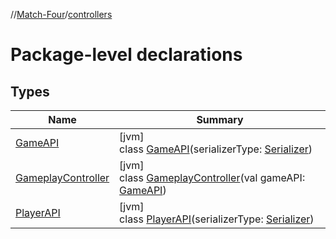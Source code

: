 //[Match-Four](../../index.md)/[controllers](index.md)

# Package-level declarations

## Types

| Name | Summary |
|---|---|
| [GameAPI](-game-a-p-i/index.md) | [jvm]<br>class [GameAPI](-game-a-p-i/index.md)(serializerType: [Serializer](../persistence/-serializer/index.md)) |
| [GameplayController](-gameplay-controller/index.md) | [jvm]<br>class [GameplayController](-gameplay-controller/index.md)(val gameAPI: [GameAPI](-game-a-p-i/index.md)) |
| [PlayerAPI](-player-a-p-i/index.md) | [jvm]<br>class [PlayerAPI](-player-a-p-i/index.md)(serializerType: [Serializer](../persistence/-serializer/index.md)) |
